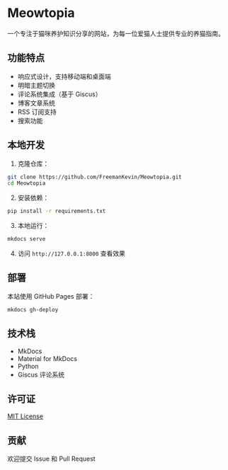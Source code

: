# Meowtopia

一个专注于猫咪养护知识分享的网站，为每一位爱猫人士提供专业的养猫指南。

## 功能特点

- 响应式设计，支持移动端和桌面端
- 明暗主题切换
- 评论系统集成（基于 Giscus）
- 博客文章系统
- RSS 订阅支持
- 搜索功能

## 本地开发

1. 克隆仓库：
```bash
git clone https://github.com/FreemanKevin/Meowtopia.git
cd Meowtopia
```

2. 安装依赖：
```bash
pip install -r requirements.txt
```

3. 本地运行：
```bash
mkdocs serve
```

4. 访问 `http://127.0.0.1:8000` 查看效果

## 部署

本站使用 GitHub Pages 部署：

```bash
mkdocs gh-deploy
```

## 技术栈

- MkDocs
- Material for MkDocs
- Python
- Giscus 评论系统

## 许可证

[MIT License](LICENSE)

## 贡献

欢迎提交 Issue 和 Pull Request